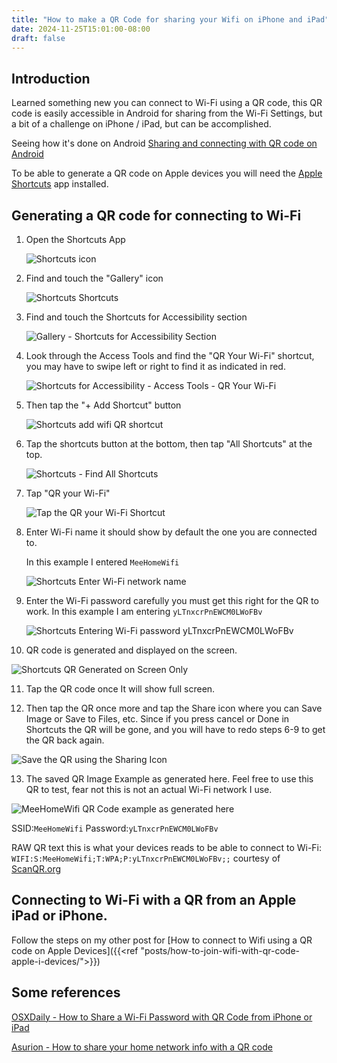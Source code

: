 ```yaml
---
title: "How to make a QR Code for sharing your Wifi on iPhone and iPad"
date: 2024-11-25T15:01:00-08:00
draft: false
---
```

## Introduction

Learned something new you can connect to Wi-Fi using a QR code, this QR code is easily accessible in Android for sharing from the Wi-Fi Settings, but a bit of a challenge on iPhone / iPad, but can  be accomplished.

Seeing how it's done on Android [Sharing and connecting with QR code on Android](https://odysee.com/@ion:d/how-to-share-wifi-password-with-qr-code:c)

To be able to generate a QR code on Apple devices you will need the [Apple Shortcuts](https://apps.apple.com/us/app/shortcuts/id915249334) app installed.

## Generating a QR code for connecting to Wi-Fi

1. Open the Shortcuts App  

    ![Shortcuts icon](ShortcutsIcon.jpg)

2. Find and touch the "Gallery" icon

   ![Shortcuts Shortcuts](Shorcuts_Shortcuts.PNG)

3. Find and touch the Shortcuts for Accessibility section

   ![Gallery - Shortcuts for Accessibility Section](Shorcuts_Gallery_ShortcutsForAccessibilitySection.PNG)

4. Look through the Access Tools and find the "QR Your Wi-Fi" shortcut, you may have to swipe left or right to find it as indicated in red.

   ![Shortcuts for Accessibility - Access Tools - QR Your Wi-Fi](ShortcutsForAccess.PNG)

5. Then tap the "+ Add Shortcut" button

   ![Shortcuts add wifi QR shortcut](Shorcuts_QR_Wifi_Add_Shortcut.PNG)

6. Tap the shortcuts button at the bottom, then tap "All Shortcuts" at the top.

   ![Shortcuts - Find All Shortcuts](ShortcutsFindAllShortcuts.PNG)

7. Tap "QR your Wi-Fi"

   ![Tap the QR your Wi-Fi Shortcut ](Shortcuts_AllShortcuts.PNG)

8. Enter Wi-Fi name it should show by default the one you are connected to.

   In this example I entered `MeeHomeWifi`

   ![Shortcuts Enter Wi-Fi network name](Shortcuts_wifi_nameEntered.PNG)

9. Enter the Wi-Fi password carefully you must get this right for the QR to work.
   In this example I am entering `yLTnxcrPnEWCM0LWoFBv`

   ![Shortcuts Entering Wi-Fi password yLTnxcrPnEWCM0LWoFBv ](Shortcuts_wifiPasswordEntered.PNG)

10. QR code is generated and displayed on the screen.

   ![Shortcuts QR Generated on Screen Only](Shortcuts_QR_generated.PNG)

11. Tap the QR code once It will show full screen. 

12. Then tap the QR once more and tap the Share icon where you can Save Image or Save to Files, etc. Since if you press cancel or Done in Shortcuts the QR will be gone, and you will have to redo steps 6-9 to get the QR back again.

   ![Save the QR using the Sharing Icon](ShortcutsShareSaveQR.PNG)

13. The saved QR Image Example as generated here.
    Feel free to use this QR to test, fear not this is not an actual Wi-Fi network I use.

   ![MeeHomeWifi QR Code example as generated here](MeeHomeWifiQR.PNG)

   SSID:`MeeHomeWifi`
   Password:`yLTnxcrPnEWCM0LWoFBv`

   RAW QR text this is what your devices reads to be able to connect to Wi-Fi:  
`WIFI:S:MeeHomeWifi;T:WPA;P:yLTnxcrPnEWCM0LWoFBv;;` courtesy of [ScanQR.org](https://scanqr.org/)

## Connecting to Wi-Fi with a QR from an Apple iPad or iPhone.

   Follow the steps on my other post for [How to connect to Wifi using a QR code on Apple Devices]({{<ref "posts/how-to-join-wifi-with-qr-code-apple-i-devices/">}})

## Some references 

[OSXDaily - How to Share a Wi-Fi Password with QR Code from iPhone or iPad](https://osxdaily.com/2021/07/08/how-share-wi-fi-password-qr-code-shortcuts/)

[Asurion - How to share your home network info with a QR code](https://www.asurion.com/connect/tech-tips/how-to-share-home-network-info-with-qr-code/)